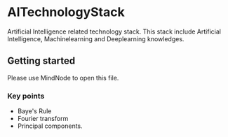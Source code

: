 # AITechnologyStack
Artificial Intelligence related technology stack. This stack include Artificial Intelligence, Machinelearning and Deeplearning knowledges.

## Getting started

Please use MindNode to open this file.


### Key points

* Baye's Rule
* Fourier transform
* Principal components.
